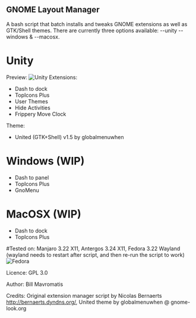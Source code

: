 ## GNOME Layout Manager

A bash script that batch installs and tweaks GNOME extensions as well as GTK/Shell themes. There are currently three options available:
--unity --windows & --macosx.

# Unity

Preview: 
![Unity](http://i.imgur.com/He66ZsK.png)
Extensions:
- Dash to dock
- TopIcons Plus
- User Themes
- Hide Activities
- Frippery Move Clock

Theme:
- United (GTK+Shell) v1.5 by globalmenuwhen

# Windows (WIP)
- Dash to panel
- TopIcons Plus
- GnoMenu

# MacOSX (WIP)
- Dash to dock
- TopIcons Plus


#Tested on: 
Manjaro 3.22 X11, Antergos 3.24 X11, Fedora 3.22 Wayland (wayland needs to restart after script, and then re-run the script to work)
![Fedora](http://i.imgur.com/692LOkr.png) 

Licence: GPL 3.0

Author: Bill Mavromatis

Credits: Original extension manager script by Nicolas Bernaerts http://bernaerts.dyndns.org/, United theme by globalmenuwhen @ gnome-look.org
